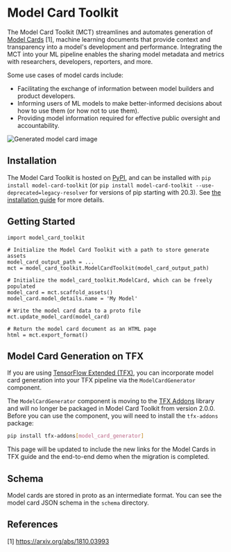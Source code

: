 # Model Card Toolkit

The Model Card Toolkit (MCT) streamlines and automates generation of [Model Cards](https://modelcards.withgoogle.com/about) [1], machine learning documents that provide context and transparency into a model's development and performance. Integrating the MCT into your ML pipeline enables the sharing model metadata and metrics with researchers, developers, reporters, and more.

Some use cases of model cards include:

* Facilitating the exchange of information between model builders and product developers.
* Informing users of ML models to make better-informed decisions about how to use them (or how not to use them).
* Providing model information required for effective public oversight and accountability.

![Generated model card image](https://raw.githubusercontent.com/tensorflow/model-card-toolkit/main/model_card_toolkit/documentation/guide/images/model_card.png)

## Installation

The Model Card Toolkit is hosted on [PyPI](https://pypi.org/project/model-card-toolkit/), and can be installed with `pip install model-card-toolkit` (or `pip install model-card-toolkit
--use-deprecated=legacy-resolver` for versions of pip starting with 20.3). See [the installation guide](model_card_toolkit/documentation/guide/install.md) for more details.

## Getting Started

    import model_card_toolkit

    # Initialize the Model Card Toolkit with a path to store generate assets
    model_card_output_path = ...
    mct = model_card_toolkit.ModelCardToolkit(model_card_output_path)

    # Initialize the model_card_toolkit.ModelCard, which can be freely populated
    model_card = mct.scaffold_assets()
    model_card.model_details.name = 'My Model'

    # Write the model card data to a proto file
    mct.update_model_card(model_card)

    # Return the model card document as an HTML page
    html = mct.export_format()

## Model Card Generation on TFX

If you are using [TensorFlow Extended (TFX)](https://www.tensorflow.org/tfx), you can
incorporate model card generation into your TFX pipeline via the `ModelCardGenerator`
component.

The `ModelCardGenerator` component is moving to the
[TFX Addons](https://github.com/tensorflow/tfx-addons) library and will no longer
be packaged in Model Card Toolkit from version 2.0.0. Before you can use the
component, you will need to install the `tfx-addons` package:

```sh
pip install tfx-addons[model_card_generator]
```

This page will be updated to include the new links for the Model Cards in TFX
guide and the end-to-end demo when the migration is completed.

## Schema

Model cards are stored in proto as an intermediate format. You can see the model card JSON schema in the `schema` directory.

## References

[1] https://arxiv.org/abs/1810.03993
